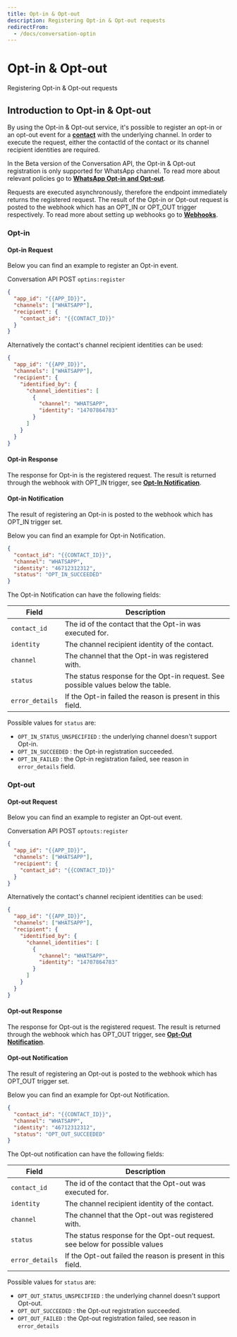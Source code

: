 ```yaml
---
title: Opt-in & Opt-out
description: Registering Opt-in & Opt-out requests
redirectFrom:
  - /docs/conversation-optin
---
```


# Opt-in & Opt-out

Registering Opt-in & Opt-out requests

## Introduction to Opt-in & Opt-out

By using the Opt-in & Opt-out service, it's possible to register an opt-in or an opt-out event for a [**contact**](/docs/conversation/keyconcepts.md#contact) with the underlying channel. In order to execute the request, either the contactId of the contact or its channel recipient identities are required.

In the Beta version of the Conversation API, the Opt-in & Opt-out registration is only supported for WhatsApp channel. To read more about relevant policies go to [**WhatsApp Opt-in and Opt-out**](/docs/whatsapp/http-rest/opt-in-and-outs.md).

Requests are executed asynchronously, therefore the endpoint immediately returns the registered request. The result of the Opt-in or Opt-out request is posted to the webhook which has an OPT_IN or OPT_OUT trigger respectively. To read more about setting up webhooks go to [**Webhooks**](/docs/conversation/keyconcepts.md#webhook).

### Opt-in

#### Opt-in Request

Below you can find an example to register an Opt-in event.

Conversation API POST `optins:register`

```json
{
  "app_id": "{{APP_ID}}",
  "channels": ["WHATSAPP"],
  "recipient": {
    "contact_id": "{{CONTACT_ID}}"
  }
}
```

Alternatively the contact's channel recipient identities can be used:

```json
{
  "app_id": "{{APP_ID}}",
  "channels": ["WHATSAPP"],
  "recipient": {
    "identified_by": {
      "channel_identities": [
        {
          "channel": "WHATSAPP",
          "identity": "14707864783"
        }
      ]
    }
  }
}
```

#### Opt-in Response

The response for Opt-in is the registered request. The result is returned through the webhook with OPT_IN trigger, see [**Opt-In Notification**](/docs/conversation/optin.md#opt-in-notification).

#### Opt-in Notification

The result of registering an Opt-in is posted to the webhook which has OPT_IN trigger set.

Below you can find an example for Opt-in Notification.

```json
{
  "contact_id": "{{CONTACT_ID}}",
  "channel": "WHATSAPP",
  "identity": "46712312312",
  "status": "OPT_IN_SUCCEEDED"
}
```

The Opt-in Notification can have the following fields:

| Field           | Description                                                                      |
| --------------- | -------------------------------------------------------------------------------- |
| `contact_id`    | The id of the contact that the Opt-in was executed for.                          |
| `identity`      | The channel recipient identity of the contact.                                   |
| `channel`       | The channel that the Opt-in was registered with.                                 |
| `status`        | The status response for the Opt-in request. See possible values below the table. |
| `error_details` | If the Opt-in failed the reason is present in this field.                        |

Possible values for `status` are:

- `OPT_IN_STATUS_UNSPECIFIED` : the underlying channel doesn't support Opt-in.
- `OPT_IN_SUCCEEDED` : the Opt-in registration succeeded.
- `OPT_IN_FAILED` : the Opt-in registration failed, see reason in `error_details` field.

### Opt-out

#### Opt-out Request

Below you can find an example to register an Opt-out event.

Conversation API POST `optouts:register`

```json
{
  "app_id": "{{APP_ID}}",
  "channels": ["WHATSAPP"],
  "recipient": {
    "contact_id": "{{CONTACT_ID}}"
  }
}
```

Alternatively the contact's channel recipient identities can be used:

```json
{
  "app_id": "{{APP_ID}}",
  "channels": ["WHATSAPP"],
  "recipient": {
    "identified_by": {
      "channel_identities": [
        {
          "channel": "WHATSAPP",
          "identity": "14707864783"
        }
      ]
    }
  }
}
```

#### Opt-out Response

The response for Opt-out is the registered request. The result is returned through the webhook which has OPT_OUT trigger, see [**Opt-Out Notification**](/docs/conversation/optin.md#opt-out-notification).

#### Opt-out Notification

The result of registering an Opt-out is posted to the webhook which has OPT_OUT trigger set.

Below you can find an example for Opt-out Notification.

```json
{
  "contact_id": "{{CONTACT_ID}}",
  "channel": "WHATSAPP",
  "identity": "46712312312",
  "status": "OPT_OUT_SUCCEEDED"
}
```

The Opt-out notification can have the following fields:

| Field           | Description                                                                |
| --------------- | -------------------------------------------------------------------------- |
| `contact_id`    | The id of the contact that the Opt-out was executed for.                   |
| `identity`      | The channel recipient identity of the contact.                             |
| `channel`       | The channel that the Opt-out was registered with.                          |
| `status`        | The status response for the Opt-out request. see below for possible values |
| `error_details` | If the Opt-out failed the reason is present in this field.                 |

Possible values for `status` are:

- `OPT_OUT_STATUS_UNSPECIFIED` : the underlying channel doesn't support Opt-out.
- `OPT_OUT_SUCCEEDED` : the Opt-out registration succeeded.
- `OPT_OUT_FAILED` : the Opt-out registration failed, see reason in `error_details`
